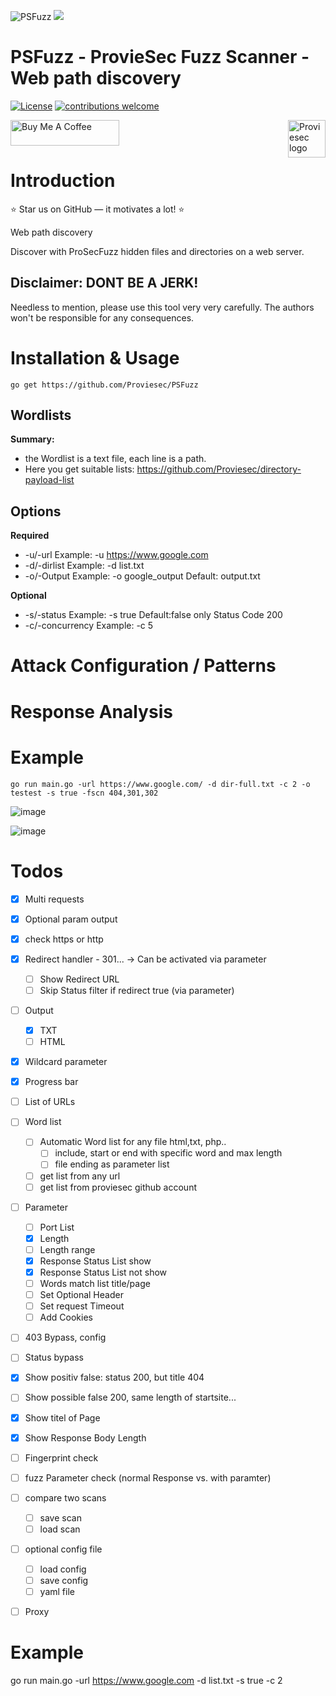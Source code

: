 ![PSFuzz](https://user-images.githubusercontent.com/6010786/176360134-adc6d195-60b0-4628-af06-b6b42afaffae.png)
![](https://us-central1-progress-markdown.cloudfunctions.net/progress/70)
# PSFuzz - ProvieSec Fuzz Scanner - Web path discovery
[![License](https://img.shields.io/badge/license-MIT-_red.svg)](https://opensource.org/licenses/MIT)
[![contributions welcome](https://img.shields.io/badge/contributions-welcome-brightgreen.svg?style=flat)](https://github.com/dwisiswant0/go-dork/issues)

<a href="https://proviesec.org/">
    <img src="https://avatars.githubusercontent.com/u/92156402?s=400&u=7fe0dbb9085a37818ee8c2b061432a9a69cbff42&v=4" alt="Proviesec logo" title="Proviesec" align="right" height="60" />
</a>
<a href="https://www.buymeacoffee.com/proviesec" target="_blank"><img src="https://cdn.buymeacoffee.com/buttons/default-orange.png" alt="Buy Me A Coffee" height="41" width="174"></a>

# Introduction 

:star: Star us on GitHub — it motivates a lot! :star:

Web path discovery

Discover with ProSecFuzz hidden files and directories on a web server.

## Disclaimer: DONT BE A JERK!
Needless to mention, please use this tool very very carefully. The authors won't be responsible for any consequences. 

# Installation & Usage

```go get https://github.com/Proviesec/PSFuzz```

Wordlists
---------------
**Summary:**
  - the Wordlist is a text file, each line is a path.
  - Here you get suitable lists: https://github.com/Proviesec/directory-payload-list


Options
---------------
**Required**
* -u/-url Example: -u https://www.google.com
* -d/-dirlist Example: -d list.txt
* -o/-Output Example: -o google_output Default: output.txt
 
 **Optional**
* -s/-status Example: -s true Default:false only Status Code 200 
* -c/-concurrency Example: -c 5

# Attack Configuration / Patterns

# Response Analysis 

# Example
```
go run main.go -url https://www.google.com/ -d dir-full.txt -c 2 -o testest -s true -fscn 404,301,302
```

![image](https://user-images.githubusercontent.com/6010786/180019908-3f693fbd-d80e-44ad-b5f9-523f3d74dee1.png)

![image](https://user-images.githubusercontent.com/6010786/180020081-a7111c58-ee4e-45a7-bcb1-7a27189a9915.png)


# Todos

- [x] Multi requests
- [x] Optional param output
- [x] check https or http
- [x] Redirect handler - 301... -> Can be activated via parameter
    - [ ] Show Redirect URL
    - [ ] Skip Status filter if redirect true (via parameter)
- [ ] Output
    - [x] TXT
    - [ ] HTML
- [x] Wildcard parameter
- [x] Progress bar
- [ ] List of URLs
- [ ] Word list 
    - [ ] Automatic Word list for any file html,txt, php.. 
         - [ ] include, start or end with specific word and max length 
         - [ ] file ending as parameter list 
    - [ ] get list from any url 
    - [ ] get list from proviesec github account 
- [ ] Parameter
    - [ ] Port List
    - [x] Length
    - [ ] Length range 
    - [x] Response Status List show
    - [x] Response Status List not show
    - [ ] Words match list title/page
    - [ ] Set Optional Header
    - [ ] Set request Timeout
    - [ ] Add Cookies
- [ ] 403 Bypass, config 
- [ ] Status bypass
- [x] Show positiv false: status 200, but title 404
- [ ] Show possible false 200, same length of startsite... 
- [x] Show titel of Page
- [x] Show Response Body Length
- [ ] Fingerprint check 
- [ ] fuzz Parameter check (normal Response vs. with paramter)
- [ ] compare two scans 
    - [ ] save scan
    - [ ] load scan
- [ ] optional config file
    - [ ] load config 
    - [ ] save config
    - [ ] yaml file 
- [ ] Proxy
      

# Example
go run main.go -url https://www.google.com -d list.txt -s true -c 2

